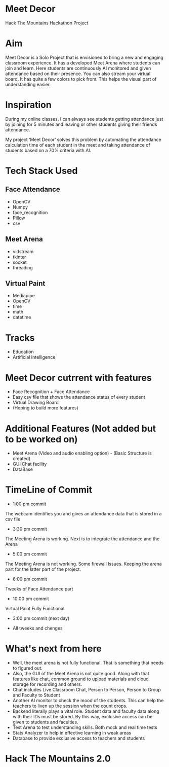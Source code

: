 # Meet Decor
Hack The Mountains Hackathon Project

# Aim
Meet Decor is a Solo Project that is envisioned to bring a new and engaging classroom experience. It has a developed Meet Arena where students can join and learn. Here students are continuously AI monitored and given attendance based on their presence. You can also stream your virtual board. It has quite a few colors to pick from. This helps the visual part of understanding easier. 

# Inspiration
During my online classes, I can always see students getting attendance just by joining for 5 minutes and leaving or other students giving their friends attendance. 

My project ‘Meet Decor’ solves this problem by automating the attendance calculation time of each student in the meet and taking attendance of students based on a 70% criteria with AI.

# Tech Stack Used
## Face Attendance
- OpenCV
- Numpy
- face_recognition
- Pillow
- csv
## Meet Arena
- vidstream
- tkinter
- socket
- threading
## Virtual Paint
- Mediapipe
- OpenCV
- time
- math
- datetime

# Tracks
- Education 
- Artificial Intelligence

# Meet Decor cutrrent with features
- Face Recognition + Face Attendance
- Easy csv file that shows the attendance status of every student
- Virtual Drawing Board
- (Hoping to build more features)

# Additional Features (Not added but to be worked on)
- Meet Arena (Video and audio enabling option) - (Basic Structure is created)
- GUI Chat facility
- DataBase


# TimeLine of Commit

- 1:00 pm commit 
 <p> The webcam identifies you and gives an attendance data that is stored in a csv file </p>
 
- 3:30 pm commit 
 <p> The Meeting Arena is working. Next is to integrate the attendance and the Arena </p>
 
- 5:00 pm commit
<p> The Meeting Arena is not working. Some firewall Issues. Keeping the arena part for the latter part of the project.</p>

- 6:00 pm commit
<p> Tweeks of Face Attendance part </p>

- 10:00 pm commit
<p> Virtual Paint Fully Functional </p> 

- 3:00 pm commit (next day)
- <p> All tweeks and chenges </p>

# What's next from here
- Well, the meet arena is not fully functional. That is something that needs to figured out. 
- Also, the GUI of the Meet Arena is not quite good. Along with that features like chat, common ground to upload materials and cloud storage for recording and others.
- Chat includes Live Classroom Chat, Person to Person, Person to Group and Faculty to Student
- Another AI monitor to check the mood of the students. This can help the teachers to liven up the session when the count drops.
- Backend literally plays a vital role. Student data and faculty data along with their IDs must be stored. By this way, exclusive access can be given to students and faculties. 
- Test Arena to test understanding skills. Both mock and real time tests
- Stats Analyzer to help in effective learning in weak areas
- Database to provide exclusive access to teachers and students

# Hack The Mountains 2.0
